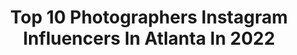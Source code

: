 ---
title: Top 10 Photographers Instagram Influencers In Atlanta In 2022
description: >-
  Find top photographers Instagram influencers in Atlanta in 2022. Most popular hashtags: #atlanta #photographer #atlantaphotographer.
platform: Instagram
hits: 220
text_top: Analyze the best Instagram influencers on inBeat.
text_bottom: Our platform has 220 Instagram influencers like this in Atlanta, United States for you to pitch.
profiles:
  - username: "jamiesappphotography"
    fullname: >-
      Jamie Sapp
    bio: >-
      •Creating art with babies ❤️ •Newborn & Child photographer •Atlanta, Ga • Click Pro CURRENTLY BOOKING Newborns OCT 2020 - MAR 2022
    location: "United States"
    followers: 27787
    engagement: 179
    commentsToLikes: 0.041553
    id: ck138tnibhykn0i19vglsxnsw
    verified: false
    hashtags: "#sweetestsound, #mommyandme, #atlantababyphotographer"
  - username: "vitalyzorkin"
    fullname: >-
      vitaly zorkin
    bio: >-
      SlowMo Product Photographer Atlanta Roswell
    location: "United States"
    followers: 6495
    engagement: 804
    commentsToLikes: 0.068059
    id: ck15t9x8xh1ws0i191d9t12dw
    verified: false
    hashtags: "#flex4k, #freezlight, #howridiculous, #cola"
  - username: "sublimelightworks"
    fullname: >-
      Robert Fousch
    bio: >-
      High-End Retro & Modern Pin-Up Photography and Ultimate Cosplay Design - Experienced Models Interested in Shooting? Send a Message!#sublimelightworks
    location: "United States"
    followers: 30543
    engagement: 310
    commentsToLikes: 0.011336
    id: ck6u2r8tctgoc0j7193uxo86k
    verified: false
    hashtags: "#tattooedgirl, #bodyart, #inked, #photographer"
  - username: "andzelika_bobrova"
    fullname: >-
      Andzelika
    bio: >-
      𝓉𝒽𝑒𝓇𝑒’𝓈 𝓈𝑜𝓂𝑒𝒷𝑜𝒹𝓎 𝒻𝑜𝓇 𝑒𝓋𝑒𝓇𝓎𝒷𝑜𝒹𝓎
    location: "United States"
    followers: 32676
    engagement: 310
    commentsToLikes: 0.030527
    id: ck8sxf0emh5s40j78hce8tuqa
    verified: false
    hashtags: "#fashion, #atlantamodels, #blonde, #ovmefiller"
  - username: "sancho.smalls"
    fullname: >-
      Sancho | Charlotte NC
    bio: >-
      Geechee Boy. Visual Artist. Creative Director. Photographer
    location: "United States"
    followers: 7029
    engagement: 570
    commentsToLikes: 0.065789
    id: ck5c9iym7bifw0i11l9oy1ttz
    verified: false
    hashtags: "#samohtmusic, #matrix, #cltphotographer, #nycphotographer"
  - username: "sexychellie_16"
    fullname: >-
      Bella Chellie - Main Page
    bio: >-
      🔞+ 𝐀𝐓𝐋 𝐆𝐀 📸 𝐅𝐓 𝐌𝐨𝐝𝐞𝐥 & 𝐌𝐮𝐬𝐞 📩 𝐃𝐌 𝐟𝐨𝐫 𝐫𝐚𝐭𝐞𝐬/𝐬𝐜𝐡𝐞𝐝𝐮𝐥𝐢𝐧𝐠 𝐂𝐚𝐬𝐡𝐚𝐩𝐩 $𝐁𝐞𝐥𝐥𝐚𝐂𝐡𝐞𝐥𝐥𝐢𝐞 #atlantamodelcall #photographers
    location: "United States"
    followers: 17937
    engagement: 481
    commentsToLikes: 0.046459
    id: ck0vz2r2r6zuu0i1909w9s176
    verified: false
    hashtags: "#tattoos, #darkartists, #mood, #plussized"
  - username: "winningauto"
    fullname: >-
      Larry
    bio: >-
      Car fanatic and photographer from Atlanta, GA. All photos are taken by me.
    location: "United States"
    followers: 13583
    engagement: 559
    commentsToLikes: 0.028666
    id: ck0vxvkxg0ye60i19gdxhn0df
    verified: false
    hashtags: "#porsche, #pagani, #gt3rs, #atlanta"
  - username: "rachel_macon4"
    fullname: >-
      Rachel Macon
    bio: >-
      •|||||||• Atlanta Photographer 📍 📸 @rachelmaconphotography Married to @whiterhino_jk 🖤 Mommy to twin girls Harper & Hayden 💜
    location: "United States"
    followers: 2260
    engagement: 1185
    commentsToLikes: 0.048542
    id: ck9wf6bzcndnt0j78x4gt6pl6
    verified: false
    hashtags: "#atlphotographer, #blogger, #momoftwins, #jeepfam"
  - username: "tenthandgrace"
    fullname: >-
      Tanya Menoni - Tenth and Grace
    bio: >-
      Destination Wedding Photographer 2020: Atlanta | Charleston | Greenville | New England | 30A | Key West | Santa Barbara | San Diego | Malibu | SF
    location: "United States"
    followers: 40560
    engagement: 144
    commentsToLikes: 0.040751
    id: ck0vypx5857o40i19ojhp6vh2
    verified: false
    hashtags: "#covid19, #stayinspeakout, #stayhome, #lovingday"
  - username: "rxchimages"
    fullname: >-
      RXCH IMAGES ™️
    bio: >-
      BE CAREFUL - I MIGHT SHOOT YOU ‼️Ⓥⓘⓢⓤⓐⓛ Ⓒⓤⓡⓐⓣⓞⓡ “𝒯𝒽𝑒 𝒟𝓇𝑒𝒶𝓂 𝐼𝓈 𝐹𝓇𝑒𝑒, 𝒯𝒽𝑒 𝐻𝓊𝓈𝓉𝓁𝑒 𝐼𝓈 𝒮𝑜𝓁𝒹 𝒮𝑒𝓅𝑒𝓇𝒶𝓉𝑒𝓁𝓎. • PhotograpHER •📍Atlanta
    location: "United States"
    followers: 3273
    engagement: 167
    commentsToLikes: 0.083494
    id: ck0vxtq6h0oo90i19jm6qrrzx
    verified: false
    hashtags: ""
---